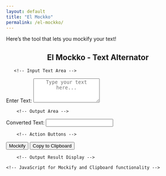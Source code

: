 ```yaml
---
layout: default
title: "El Mockko"
permalink: /el-mockko/
---
```


Here’s the tool that lets you mockify your text!

   <div class="el-mockko-container">
        <h2 style="text-align: center;">El Mockko - Text Alternator</h2>

       <!-- Input Text Area -->
   <label style="text-align: center" for="inputText">Enter Text:</label>
        <textarea style="text-align: center" id="inputText" rows="4" placeholder="Type your text here..."></textarea>

        <!-- Output Area -->
   <label style="text-align: center" for="outputText">Converted Text:</label>
   <input style="text-align: center" type="text" id="outputText" readonly>

        <!-- Action Buttons -->
   <button style="text-align: center" onclick="convertText()">Mockify</button>
   <button style="text-align: center" onclick="copyToClipboard()">Copy to Clipboard</button>

        <!-- Output Result Display -->
   <div style="text-align: center" id="output" class="el-mockko-result"></div>
    </div>

    <!-- JavaScript for Mockify and Clipboard functionality -->
<script>
   function convertText() {
        const input = document.getElementById('inputText').value;
        let mockified = '';
        let toggle = true;
            for (let i = 0; i < input.length; i++) {
                let char = input[i];
                if (char.match(/[a-z]/i)) {
                    mockified += toggle ? char.toLowerCase() : char.toUpperCase();
                    toggle = !toggle;
                } else {
                    mockified += char;
                }
            }
            document.getElementById('outputText').value = mockified;
            document.getElementById('output').textContent = mockified;
        }

        function copyToClipboard() {
            const text = document.getElementById('outputText');
            text.select();
            document.execCommand('copy');
            alert('Copied to clipboard!');
        }
</script>
